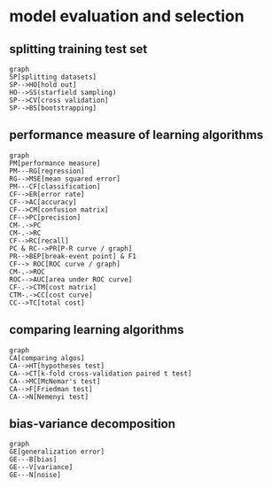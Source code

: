 # model evaluation and selection

## splitting training test set

```mermaid
graph
SP[splitting datasets]
SP-->HO[hold out]
HO-->SS(starfield sampling)
SP-->CV[cross validation]
SP-->BS[bootstrapping]
```

## performance measure of learning algorithms

```mermaid
graph
PM[performance measure]
PM---RG[regression]
RG-->MSE[mean squared error]
PM---CF[classification]
CF-->ER[error rate]
CF-->AC[accuracy]
CF-->CM[confusion matrix]
CF-->PC[precision]
CM-.->PC
CM-.->RC
CF-->RC[recall]
PC & RC-->PR[P-R curve / graph]
PR-->BEP[break-event point] & F1
CF--> ROC[ROC curve / graph]
CM-.->ROC
ROC-->AUC[area under ROC curve]
CF-.->CTM[cost matrix]
CTM-.->CC[cost curve]
CC-->TC[total cost]
```

## comparing learning algorithms

```mermaid
graph
CA[comparing algos]
CA-->HT[hypotheses test]
CA-->CT[k-fold cross-validation paired t test]
CA-->MC[McNemar's test]
CA-->F[Friedman test]
CA-->N[Nemenyi test]
```

## bias-variance decomposition

```mermaid
graph
GE[generalization error]
GE---B[bias]
GE---V[variance]
GE---N[noise]
```